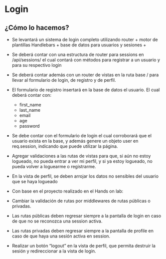 # Login

## ¿Cómo lo hacemos? 

- Se levantará un sistema de login completo utilizando router + motor de plantillas Handlebars + base de datos para usuarios y sesiones + 

- Se deberá contar con una estructura de router para sessions en /api/sessions/ el cual contará con métodos para registrar a un usuario y para su respectivo login
- Se deberá contar además con un router de vistas en la ruta base / para llevar al formulario de login, de registro y de perfil.
- El formulario de registro insertará en la base de datos el usuario. El cual deberá contar con:
  - first_name
  - last_name
  - email
  - age
  - password
- Se debe contar con el formulario de login el cual corroborará que el usuario exista en la base, y además genere un objeto user en req.session, indicando que puede utilizar la página.
- Agregar validaciones a las rutas de vistas para que, si aún no estoy logueado, no pueda entrar a ver mi perfil, y si ya estoy logueado, no pueda volver a loguearme o registrarme.
- En la vista de perfil, se deben arrojar los datos no sensibles del usuario que se haya logueado
- Con base en el proyecto realizado en el Hands on lab:
- Cambiar la validación de rutas por middlewares de rutas públicas o privadas. 
- Las rutas públicas deben regresar siempre a la pantalla de login en caso de que no se reconozca una session activa.
- Las rutas privadas deben regresar siempre a la pantalla de profile en caso de que haya una sesión activa en session.
- Realizar un botón “logout” en la vista de perfil, que permita destruir la sesión y redireccionar a la vista de login.
